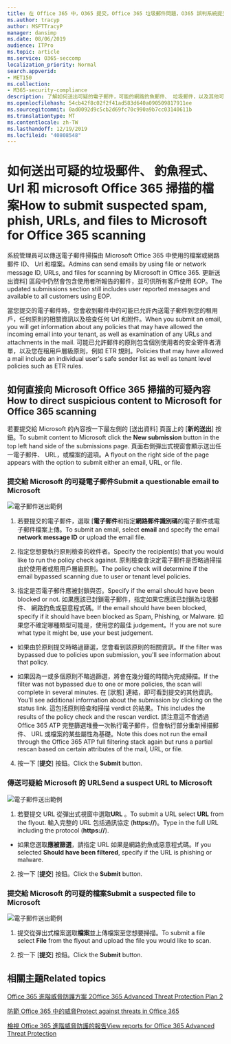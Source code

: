 ```yaml
---
title: 在 Office 365 中，O365 提交，Office 365 垃圾郵件問題，O365 誤判系統提交提交 office 365 中的釣魚程式、 送出掃描、 可疑的電子郵件，Office 365 中的電子郵件、 掃描郵件、 有 Microsoft 掃描的釣魚程式]，讓 Microsoft 的垃圾郵件掃描巨集、 送出電子郵件、 送出電子郵件，可疑的電子郵件、 壞動作項目郵件、 可疑、 不受信任的郵件，報告釣魚程式的電子郵件給 Microsoft、 回報給 Microsoft 的釣魚程式電子郵件、 報告給 Microsoft，報告給 Microsoft，以電子郵件給 Microsoft，報表惡意程式碼的詐騙電子郵件的惡意電子郵件垃圾郵件收件匣 office 365 中的電子郵件、 電子郵件 office 365 中的病毒
ms.author: tracyp
author: MSFTTracyP
manager: dansimp
ms.date: 08/06/2019
audience: ITPro
ms.topic: article
ms.service: O365-seccomp
localization_priority: Normal
search.appverid:
- MET150
ms.collection:
- M365-security-compliance
description: 了解如何送出可疑的電子郵件，可能的網路釣魚郵件、 垃圾郵件，以及其他可能有害的郵件、 Url 和檔案從您的 Office 365 租用戶給 Microsoft 進行掃描。
ms.openlocfilehash: 54cb42f8c02f2f41ad583d640a090509817911ee
ms.sourcegitcommit: 0ad0092d9c5cb2d69fc70c990a9b7cc03140611b
ms.translationtype: MT
ms.contentlocale: zh-TW
ms.lasthandoff: 12/19/2019
ms.locfileid: "40808548"
---
```

# <a name="how-to-submit-suspected-spam-phish-urls-and-files-to-microsoft-for-office-365-scanning"></a><span data-ttu-id="72212-103">如何送出可疑的垃圾郵件、 釣魚程式、 Url 和 microsoft Office 365 掃描的檔案</span><span class="sxs-lookup"><span data-stu-id="72212-103">How to submit suspected spam, phish, URLs, and files to Microsoft for Office 365 scanning</span></span>

<span data-ttu-id="72212-104">系統管理員可以傳送電子郵件掃描由 Microsoft Office 365 中使用的檔案或網路郵件 ID、 Url 和檔案。</span><span class="sxs-lookup"><span data-stu-id="72212-104">Admins can send emails by using file or network message ID, URLs, and files for scanning by Microsoft in Office 365.</span></span> <span data-ttu-id="72212-105">更新送出資料] 區段中仍然會包含使用者所報告的郵件，並可供所有客戶使用 EOP。</span><span class="sxs-lookup"><span data-stu-id="72212-105">The updated submissions section still includes user reported messages and available to all customers using EOP.</span></span>

<span data-ttu-id="72212-106">當您提交的電子郵件時，您會收到郵件中的可能已允許內送電子郵件到您的租用戶，任何原則的相關資訊以及檢查任何 Url 和附件。</span><span class="sxs-lookup"><span data-stu-id="72212-106">When you submit an email, you will get information about any policies that may have allowed the incoming email into your tenant, as well as examination of any URLs and attachments in the mail.</span></span> <span data-ttu-id="72212-107">可能已允許郵件的原則包含個別使用者的安全寄件者清單，以及您在租用戶層級原則，例如 ETR 規則。</span><span class="sxs-lookup"><span data-stu-id="72212-107">Policies that may have allowed a mail include an individual user's safe sender list as well as tenant level policies such as ETR rules.</span></span> 

## <a name="how-to-direct-suspicious-content-to-microsoft-for-office-365-scanning"></a><span data-ttu-id="72212-108">如何直接向 Microsoft Office 365 掃描的可疑內容</span><span class="sxs-lookup"><span data-stu-id="72212-108">How to direct suspicious content to Microsoft for Office 365 scanning</span></span>

<span data-ttu-id="72212-109">若要提交給 Microsoft 的內容按一下最左側的 [送出資料] 頁面上的 [**新的送出**] 按鈕。</span><span class="sxs-lookup"><span data-stu-id="72212-109">To submit content to Microsoft click the **New submission** button in the top left hand side of the submissions page.</span></span> <span data-ttu-id="72212-110">頁面右側彈出式視窗會顯示送出任一電子郵件、 URL，或檔案的選項。</span><span class="sxs-lookup"><span data-stu-id="72212-110">A flyout on the right side of the page appears with the option to submit either an email, URL, or file.</span></span> 

### <a name="submit-a-questionable-email-to-microsoft"></a><span data-ttu-id="72212-111">提交給 Microsoft 的可疑電子郵件</span><span class="sxs-lookup"><span data-stu-id="72212-111">Submit a questionable email to Microsoft</span></span>
![電子郵件送出範例](../media/submission-flyout-email.PNG)
1. <span data-ttu-id="72212-113">若要提交的電子郵件，選取 [**電子郵件**和指定**網路郵件識別碼**的電子郵件或電子郵件檔案上傳。</span><span class="sxs-lookup"><span data-stu-id="72212-113">To submit an email, select **email** and specify the email **network message ID** or upload the email file.</span></span> 

2. <span data-ttu-id="72212-114">指定您想要執行原則檢查的收件者。</span><span class="sxs-lookup"><span data-stu-id="72212-114">Specify the recipient(s) that you would like to run the policy check against.</span></span> <span data-ttu-id="72212-115">原則檢查會決定電子郵件是否略過掃描由於使用者或租用戶層級原則。</span><span class="sxs-lookup"><span data-stu-id="72212-115">The policy check will determine if the email bypassed scanning due to user or tenant level policies.</span></span> 

3. <span data-ttu-id="72212-116">指定是否電子郵件應被封鎖與否。</span><span class="sxs-lookup"><span data-stu-id="72212-116">Specify if the email should have been blocked or not.</span></span> <span data-ttu-id="72212-117">如果應該已封鎖電子郵件，指定如果它應該已封鎖為垃圾郵件、 網路釣魚或惡意程式碼。</span><span class="sxs-lookup"><span data-stu-id="72212-117">If the email should have been blocked, specify if it should have been blocked as Spam, Phishing, or Malware.</span></span> <span data-ttu-id="72212-118">如果您不確定哪種類型可能是，使用您的最佳 judgement。</span><span class="sxs-lookup"><span data-stu-id="72212-118">If you are not sure what type it might be, use your best judgement.</span></span>  

* <span data-ttu-id="72212-119">如果由於原則提交時略過篩選，您會看到該原則的相關資訊。</span><span class="sxs-lookup"><span data-stu-id="72212-119">If the filter was bypassed due to policies upon submission, you'll see information about that policy.</span></span>

* <span data-ttu-id="72212-120">如果因為一或多個原則不略過篩選，將會在幾分鐘的時間內完成掃描。</span><span class="sxs-lookup"><span data-stu-id="72212-120">If the filter was not bypassed due to one or more policies, the scan will complete in several minutes.</span></span> <span data-ttu-id="72212-121">在 [狀態] 連結，即可看到提交的其他資訊。</span><span class="sxs-lookup"><span data-stu-id="72212-121">You'll see additional information about the submission by clicking on the status link.</span></span> <span data-ttu-id="72212-122">這包括原則檢查和掃描 verdict 的結果。</span><span class="sxs-lookup"><span data-stu-id="72212-122">This includes the results of the policy check and the rescan verdict.</span></span> <span data-ttu-id="72212-123">請注意這不會透過 Office 365 ATP 完整篩選堆疊一次執行電子郵件，但會執行部分重新掃描郵件、 URL 或檔案的某些屬性為基礎。</span><span class="sxs-lookup"><span data-stu-id="72212-123">Note this does not run the email through the Office 365 ATP full filtering stack again but runs a partial rescan based on certain attributes of the mail, URL, or file.</span></span> 

4. <span data-ttu-id="72212-124">按一下 [**提交**] 按鈕。</span><span class="sxs-lookup"><span data-stu-id="72212-124">Click the **Submit** button.</span></span>

### <a name="send-a-suspect-url-to-microsoft"></a><span data-ttu-id="72212-125">傳送可疑給 Microsoft 的 URL</span><span class="sxs-lookup"><span data-stu-id="72212-125">Send a suspect URL to Microsoft</span></span>
![電子郵件送出範例](../media/submission-url-flyout.png)
1. <span data-ttu-id="72212-127">若要提交 URL 從彈出式視窗中選取**URL** 。</span><span class="sxs-lookup"><span data-stu-id="72212-127">To submit a URL select **URL** from the flyout.</span></span> <span data-ttu-id="72212-128">輸入完整的 URL 包括通訊協定 (**https://**)。</span><span class="sxs-lookup"><span data-stu-id="72212-128">Type in the full URL including the protocol (**https://**).</span></span> 

* <span data-ttu-id="72212-129">如果您選取**應被篩選**，請指定 URL 如果是網路釣魚或惡意程式碼。</span><span class="sxs-lookup"><span data-stu-id="72212-129">If you selected **Should have been filtered**, specify if the URL is phishing or malware.</span></span>

2. <span data-ttu-id="72212-130">按一下 [**提交**] 按鈕。</span><span class="sxs-lookup"><span data-stu-id="72212-130">Click the **Submit** button.</span></span> 


### <a name="submit-a-suspected-file-to-microsoft"></a><span data-ttu-id="72212-131">提交給 Microsoft 的可疑的檔案</span><span class="sxs-lookup"><span data-stu-id="72212-131">Submit a suspected file to Microsoft</span></span>
![電子郵件送出範例](../media/submission-file-flyout.PNG)
1. <span data-ttu-id="72212-133">提交從彈出式檔案選取**檔案**並上傳檔案至您想要掃描。</span><span class="sxs-lookup"><span data-stu-id="72212-133">To submit a file select **File** from the flyout and upload the file you would like to scan.</span></span> 

2. <span data-ttu-id="72212-134">按一下 [**提交**] 按鈕。</span><span class="sxs-lookup"><span data-stu-id="72212-134">Click the **Submit** button.</span></span>


## <a name="related-topics"></a><span data-ttu-id="72212-135">相關主題</span><span class="sxs-lookup"><span data-stu-id="72212-135">Related topics</span></span>

[<span data-ttu-id="72212-136">Office 365 進階威脅防護方案 2</span><span class="sxs-lookup"><span data-stu-id="72212-136">Office 365 Advanced Threat Protection Plan 2</span></span>](office-365-ti.md)
  
[<span data-ttu-id="72212-137">防範 Office 365 中的威脅</span><span class="sxs-lookup"><span data-stu-id="72212-137">Protect against threats in Office 365</span></span>](protect-against-threats.md)
  
[<span data-ttu-id="72212-138">檢視 Office 365 進階威脅防護的報告</span><span class="sxs-lookup"><span data-stu-id="72212-138">View reports for Office 365 Advanced Threat Protection</span></span>](view-reports-for-atp.md)
  

